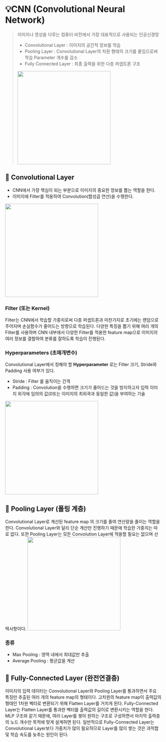 # 💡CNN (Convolutional Neural Network) 
> 이미지나 영상을 다루는 컴퓨터 비전에서 가장 대표적으로 사용되는 인공신경망
> - Convolutional Layer : 이미지의 공간적 정보를 학습
> - Pooling Layer : Convolutional Layer의 차원 형태의 크기를 줄임으로써 학습 Parameter 개수를 감소
> - Fully Connected Layer : 최종 출력을 위한 다층 퍼셉트론 구조
>   
> <img src="https://github.com/user-attachments/assets/2ab33966-9714-463b-8dd6-2b7b88083df0" width="300"/>

## 📌 Convolutional Layer
- CNN에서 가장 핵심이 되는 부분으로 이미지의 중요한 정보를 뽑는 역할을 한다. 
- 이미지에 Filter를 적용하여 Convolution(합성곱 연산)을 수행한다. 
 
<img src = "https://github.com/user-attachments/assets/69efaff8-5250-4034-a58b-4c0f55102857" width="300"/>

### Filter (또는 Kernel) 
Filter는 CNN에서 학습할 가중치로써 다층 퍼셉트론과 마찬가지로 초기에는 랜덤으로 주어지며 손실함수가 줄어드는 방향으로 학습된다.
다양한 특징을 뽑기 위해 여러 개의 Filter를 사용하며 CNN 내부에서 다양한 Filter를 적용한 feature map으로 이미지의 여러 정보를 결합하여 분류를 잘하도록 학습이 진행된다. 


### Hyperparameters (초매개변수) 
Convolutional Layer에서 정해야 할 **Hyperparameter** 로는 Filter 크기, Stride와 Padding 사용 여부가 있다. 
- Stride : Filter 를 움직이는 간격
- Padding : Convolution을 수행하면 크기가 줄어드는 것을 방지하고자 입력 이미지 외각에 임의의 값(0또는 이미지의 최외곽과 동일한 값)을 부여하는 기술

<img src = "https://github.com/user-attachments/assets/8d6bf2ba-75b0-4707-8592-1d4ee4eabbde" width = "300"/>

## 📌 Pooling Layer (폴링 계층) 
Convolutional Layer로 계산된 feature map 의 크기를 줄여 연산량을 줄이는 역할을 한다. 
Convolutional Layer와 달리 단순 계산만 진행하기 때문에 학습한 가중치는 따로 없다. 
또한 Pooling Layer는 모든 Convolution Layer에 적용할 필요는 없으며 선택사항이다. 
<img src = "https://github.com/user-attachments/assets/c7f5b1f1-7a28-4fc8-93c4-aaf496228347" width = "300"/>

### 종류 
- Max Pooling : 영역 내에서 최대값만 추출
- Average Pooling : 평균값을 계산


## 📌 Fully-Connected Layer (완전연결층) 
이미지의 입력 데이터는 Convolutional Layer와 Pooling Layer를 통과하면서 주요 특징만 추출된 여러 개의 feature map의 형태이다.  고차원의 feature map이 출력값의 형태인 1차원 벡터로 변환되기 위해 Flatten Layer를 거치게 된다.  Fully-Connected Layer는 Flatten Layer를 통과한 벡터를 출력값의 길이로 변환시키는 역할을 한다.  MLP 구조와 같기 때문에, 여러 Layer를 쌓아 원하는 구조로 구성하면서 마지막 출력층의 노드 개수만 목적에 맞게 설계하면 된다.  일반적으로 Fully-Connected Layer는 Convolutional Layer보다 가중치가 많이 필요하므로 Layer를 많이 쌓는 것은 과적합 및 학습 속도를 늦추는 원인이 된다.  

